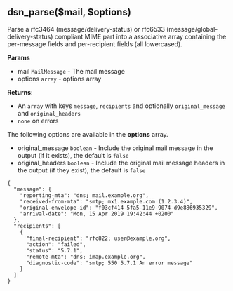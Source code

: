 ## dsn_parse($mail, $options)

Parse a rfc3464 (message/delivery-status) or rfc6533 (message/global-delivery-status) compliant MIME part into a associative array containing the per-message fields and per-recipient fields (all lowercased).

**Params**

- mail `MailMessage` - The mail message
- options `array` - options array

**Returns**:
* An `array` with keys `message`, `recipients` and optionally `original_message` and `original_headers`
* `none` on errors

The following options are available in the **options** array.

- original_message `boolean` - Include the original mail message in the output (if it exists), the default is `false`
- original_headers `boolean` - Include the original mail message headers in the output (if they exist), the default is `false`

```
{
  "message": {
    "reporting-mta": "dns; mail.example.org",
    "received-from-mta": "smtp; mx1.example.com (1.2.3.4)",
    "original-envelope-id": "f03cf414-5fa5-11e9-9074-d9e886935329",
    "arrival-date": "Mon, 15 Apr 2019 19:42:44 +0200"
  },
  "recipients": [
    {
      "final-recipient": "rfc822; user@example.org",
      "action": "failed",
      "status": "5.7.1",
      "remote-mta": "dns; imap.example.org",
      "diagnostic-code": "smtp; 550 5.7.1 An error message"
    }
  ]
}
```
